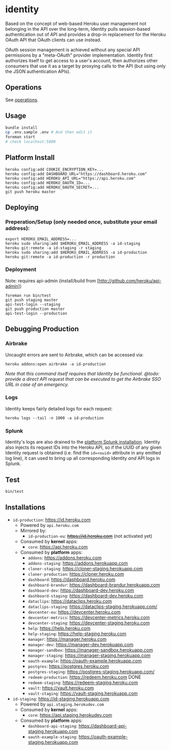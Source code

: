 # identity

Based on the concept of web-based Heroku user management not belonging in the API over the long-term, Identity pulls session-based authentication out of API and provides a drop-in replacement for the Heroku OAuth API that OAuth clients can use instead.

OAuth session management is achieved without any special API permissions by a "meta-OAuth" provider implementation. Identity first authorizes itself to get access to a user's account, then authorizes other consumers that use it as a target by proxying calls to the API (but using only the JSON authentication APIs).

## Operations

See [operations](https://github.com/heroku/identity/tree/master/operations.md).

## Usage

``` bash
bundle install
cp .env.sample .env # And then edit it
foreman start
# check localhost:5000
```

## Platform Install

```
heroku config:add COOKIE_ENCRYPTION_KEY=...
heroku config:add DASHBOARD_URL="https://dashboard.heroku.com"
heroku config:add HEROKU_API_URL="https://api.heroku.com"
heroku config:add HEROKU_OAUTH_ID=...
heroku config:add HEROKU_OAUTH_SECRET=...
git push heroku master
```

## Deploying

### Preperation/Setup (only needed once, substitute your email address):

```
export HEROKU_EMAIL_ADDRESS=...
heroku sudo sharing:add $HEROKU_EMAIL_ADDRESS -a id-staging
heroku git:remote -a id-staging -r staging
heroku sudo sharing:add $HEROKU_EMAIL_ADDRESS -a id-production
heroku git:remote -a id-production -r production
```

### Deployment

Note: requires api-admin (install/build from [http://github.com/heroku/api-admin])

```
foreman run bin/test
git push staging master
api-test-login --staging
git push production master
api-test-login --production
```

## Debugging Production

### Airbrake

Uncaught errors are sent to Airbrake, which can be accessed via:

    heroku addons:open airbrake -a id-production

_Note that this command itself requires that Identity be functional. @todo: provide a direct API request that can be executed to get the Airbrake SSO URL in case of an emergency._

### Logs

Identity keeps fairly detailed logs for each request:

    heroku logs --tail -n 1000 -a id-production

### Splunk

Identity's logs are also drained to the [platform Splunk installation](https://splunk.herokai.com). Identity also injects its request IDs into the Heroku API, so if the UUID of any given Identity request is obtained (i.e. find the `id=<uuid>` attribute in any emitted log line), it can used to bring up all corresponding Identity _and_ API logs in Splunk.

## Test

``` bash
bin/test
```

## Installations

* `id-production`: https://id.heroku.com
    * Powered by `api.heroku.com`
    * Mirrored by:
        * `id-production-eu`: ~~https://id.heroku.com~~ (not activated yet)
    * Consumed by **kernel** apps:
       * `core`: https://api.heroku.com
    * Consumed by **platform** apps:
        * `addons`: https://addons.heroku.com
        * `addons-staging`: https://addons.herokuapp.com
        * `cloner-staging`: https://cloner-staging.herokuapp.com
        * `cloner-production`: https://cloner.heroku.com
        * `dashboard`: https://dashboard.heroku.com
        * `dashboard-brandur`: https://dashboard-brandur.herokuapp.com
        * `dashboard-dev`: https://dashboard-dev.heroku.com
        * `dashboard-staging`: https://dashboard-dev.heroku.com
        * `dataclips`: https://dataclips.heroku.com
        * `dataclips-staging`: https://dataclips-staging.herokuapp.com/
        * `devcenter-eu`: https://devcenter.heroku.com
        * `devcenter-metrics`: https://devcenter-metrics.heroku.com
        * `devcenter-staging`: https://devcenter-staging.heroku.com
        * `help`: https://help.heroku.com
        * `help-staging`: https://help-staging.heroku.com
        * `manager`: https://manager.heroku.com
        * `manager-dev`: https://manager-dev.herokuapp.com
        * `manager-sandbox`: https://manager-sandbox.herokuapp.com
        * `manager-staging`: https://manager-staging.herokuapp.com
        * `oauth-example`: https://oauth-example.herokuapp.com
        * `postgres`: https://postgres.heroku.com
        * `postgres-staging`: https://postgres-staging.herokuapp.com/
        * `redeem-production`: https://redeem.heroku.com DONE
        * `redeem-staging`: https://redeem-staging.heroku.com
        * `vault`: https://vault.heroku.com
        * `vault-staging`: https://vault-staging.herokuapp.com
* `id-staging`: https://id-staging.herokuapp.com
    * Powered by `api.staging.herokudev.com`
    * Consumed by **kernel** apps:
       * `core`: https://api.staging.herokudev.com
    * Consumed by **platform** apps:
        * `dashboard-api-staging`: https://dashboard-api-staging.herokuapp.com
        * `oauth-example-staging`: https://oauth-example-staging.herokuapp.com
